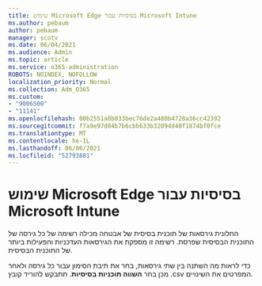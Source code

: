 ```yaml
---
title: שימוש Microsoft Edge בסיסיות עבור Microsoft Intune
ms.author: pebaum
author: pebaum
manager: scotv
ms.date: 06/04/2021
ms.audience: Admin
ms.topic: article
ms.service: o365-administration
ROBOTS: NOINDEX, NOFOLLOW
localization_priority: Normal
ms.collection: Adm_O365
ms.custom:
- "9006500"
- "11141"
ms.openlocfilehash: 00b2551a8b033bec76de2a480b4728a36cc42392
ms.sourcegitcommit: f7a9e97d04b7b6cbb633b32094d40f1874bf0fce
ms.translationtype: MT
ms.contentlocale: he-IL
ms.lasthandoff: 06/06/2021
ms.locfileid: "52793881"
---
```

# <a name="use-microsoft-edge-baseline-settings-for-microsoft-intune"></a>שימוש Microsoft Edge בסיסיות עבור Microsoft Intune

החלונית גירסאות של תוכנית בסיסית של אבטחה מכילה רשימה של כל גירסה של התוכנית הבסיסית שפרסת. רשימה זו מספקת את הגירסאות העדכניות והפעילות ביותר של התוכנית הבסיסית.

כדי לראות מה השתנה בין שתי גירסאות, בחר את תיבת הסימון עבור כל גירסה ולאחר מכן בחר **השווה תוכניות בסיסיות**. תתבקש להוריד קובץ .csv המפרטים את השינויים.